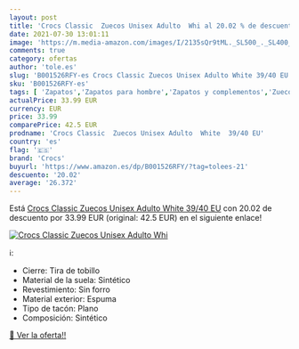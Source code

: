 ```yaml
---
layout: post
title: 'Crocs Classic  Zuecos Unisex Adulto  Whi al 20.02 % de descuento'
date: 2021-07-30 13:01:11
image: 'https://m.media-amazon.com/images/I/2135sQr9tML._SL500_._SL400_.jpg'
comments: true
category: ofertas
author: 'tole.es'
slug: 'B001526RFY-es Crocs Classic Zuecos Unisex Adulto White 39/40 EU'
sku: 'B001526RFY-es'
tags: [ 'Zapatos','Zapatos para hombre','Zapatos y complementos','Zuecos y mules para hombre','crocs','zuecos', ]
actualPrice: 33.99 EUR
currency: EUR
price: 33.99
comparePrice: 42.5 EUR
prodname: 'Crocs Classic  Zuecos Unisex Adulto  White  39/40 EU'
country: 'es'
flag: '🇪🇸'
brand: 'Crocs'
buyurl: 'https://www.amazon.es/dp/B001526RFY/?tag=tolees-21'
descuento: '20.02'
average: '26.372'
---
```


Está [Crocs Classic  Zuecos Unisex Adulto  White  39/40 EU](https://www.amazon.es/dp/B001526RFY/?tag=tolees-21) con 20.02 de descuento por 33.99 EUR (original: 42.5 EUR) en el siguiente enlace!

[![Crocs Classic  Zuecos Unisex Adulto  Whi](https://m.media-amazon.com/images/I/2135sQr9tML._SL500_._SL400_.jpg)](https://www.amazon.es/dp/B001526RFY/?tag=tolees-21)

ℹ️:

- Cierre: Tira de tobillo
- Material de la suela: Sintético
- Revestimiento: Sin forro
- Material exterior: Espuma
- Tipo de tacón: Plano
- Composición: Sintético

[🛒 Ver la oferta!!](https://www.amazon.es/dp/B001526RFY/?tag=tolees-21)
